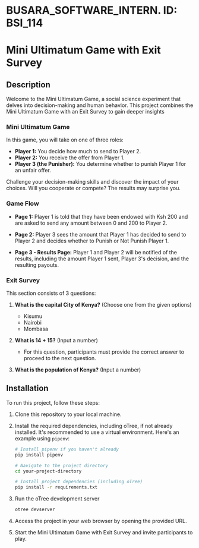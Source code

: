 # BUSARA_SOFTWARE_INTERN. ID: BSI_114
# Mini Ultimatum Game with Exit Survey

## Description

Welcome to the Mini Ultimatum Game, a social science experiment that delves into decision-making and human behavior. This project combines the Mini Ultimatum Game with an Exit Survey to gain deeper insights

### Mini Ultimatum Game

In this game, you will take on one of three roles:

- **Player 1:** You decide how much to send to Player 2.
- **Player 2:** You receive the offer from Player 1.
- **Player 3 (the Punisher):** You determine whether to punish Player 1 for an unfair offer.

Challenge your decision-making skills and discover the impact of your choices. Will you cooperate or compete? The results may surprise you.

### Game Flow

- **Page 1:** Player 1 is told that they have been endowed with Ksh 200 and are asked to send any amount between 0 and 200 to Player 2.

- **Page 2:** Player 3 sees the amount that Player 1 has decided to send to Player 2 and decides whether to Punish or Not Punish Player 1.

- **Page 3 - Results Page:** Player 1 and Player 2 will be notified of the results, including the amount Player 1 sent, Player 3's decision, and the resulting payouts.

### Exit Survey

This section consists of 3 questions:

1. **What is the capital City of Kenya?** (Choose one from the given options)
   - Kisumu
   - Nairobi
   - Mombasa

2. **What is 14 + 15?** (Input a number)
   - For this question, participants must provide the correct answer to proceed to the next question.

3. **What is the population of Kenya?** (Input a number)

## Installation

To run this project, follow these steps:

1. Clone this repository to your local machine.

2. Install the required dependencies, including oTree, if not already installed. It's recommended to use a virtual environment. Here's an example using `pipenv`:

   ```bash
   # Install pipenv if you haven't already
   pip install pipenv

   # Navigate to the project directory
   cd your-project-directory

   # Install project dependencies (including oTree)
   pip install -r requirements.txt
   
3. Run the oTree development server
   ```bash
   otree devserver
4. Access the project in your web browser by opening the provided URL.
5. Start the Mini Ultimatum Game with Exit Survey and invite participants to play.
